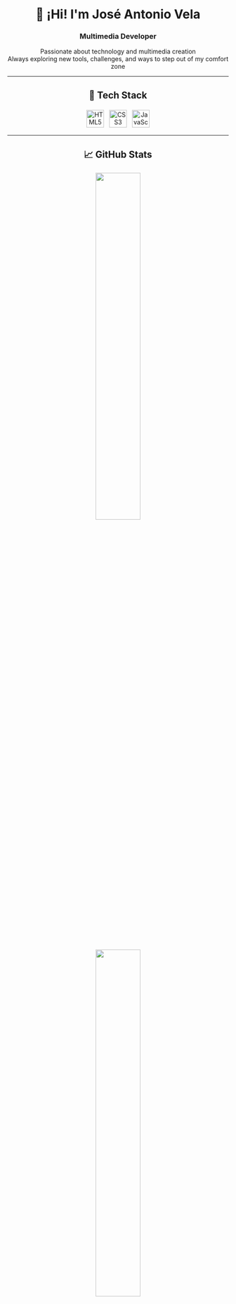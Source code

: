 <h1 align="center">👋 ¡Hi! I'm José Antonio Vela</h1>

<h3 align="center">
Multimedia Developer
</h3>
<p align="center">
Passionate about technology and multimedia creation
<br />
Always exploring new tools, challenges, and ways to step out of my comfort zone

---

## <p align="center">🧰 Tech Stack</p>

<p align="center">
  <img src="https://cdn.jsdelivr.net/gh/devicons/devicon/icons/html5/html5-original.svg" width="40" alt="HTML5" />
  &nbsp;
  <img src="https://cdn.jsdelivr.net/gh/devicons/devicon/icons/css3/css3-original.svg" width="40" alt="CSS3" />
  &nbsp;
  <img src="https://cdn.jsdelivr.net/gh/devicons/devicon/icons/javascript/javascript-original.svg" width="40" alt="JavaScript" />
</p>

---

## <p align="center">📈 GitHub Stats</p>

<p align="center">
  <img src="https://github-readme-stats.vercel.app/api?username=javela09&show_icons=true&theme=tokyonight" width="45%" />
</p>

<p align="center">
  <img src="https://github-readme-stats-bay.vercel.app/api/top-langs/?username=javela09&theme=tokyonight" width="45%" />
</p>

---

## <p align="center">🌐 Contact me</p>

<p align="center">
  <a href="mailto:joseantoniovelaalonso@gmail.com" target="_blank">
    <img src="https://img.shields.io/badge/Email-D14836?style=for-the-badge&logo=gmail&logoColor=white" alt="Email" />
  </a>
  &nbsp;
  <a href="https://www.linkedin.com/in/jose-antonio-vela-alonso-36b49a172/" target="_blank">
    <img src="https://img.shields.io/badge/LinkedIn-0A66C2?style=for-the-badge&logo=linkedin&logoColor=white" alt="LinkedIn" />
  </a>
</p>
